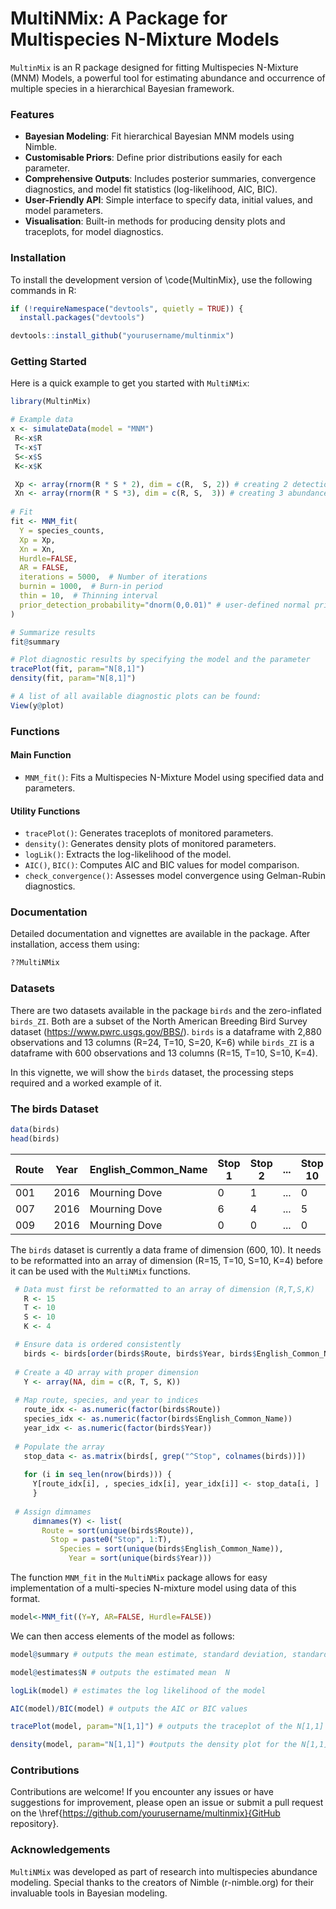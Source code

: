 
# MultiNMix: A Package for Multispecies N-Mixture Models


`MultinMix` is an R package designed for fitting Multispecies N-Mixture (MNM) Models, a powerful tool for estimating abundance and occurrence of multiple species in a hierarchical Bayesian framework.

### Features
- **Bayesian Modeling**: Fit hierarchical Bayesian MNM models using Nimble.
- **Customisable Priors**: Define prior distributions easily for each parameter.
- **Comprehensive Outputs**: Includes posterior summaries, convergence diagnostics, and model fit statistics (log-likelihood, AIC, BIC).
- **User-Friendly API**: Simple interface to specify data, initial values, and model parameters.
- **Visualisation**: Built-in methods for producing density plots and traceplots, for model diagnostics.
  

### Installation
To install the development version of \code{MultinMix}, use the following commands in R:
```R
if (!requireNamespace("devtools", quietly = TRUE)) {
  install.packages("devtools")

devtools::install_github("yourusername/multinmix")
```

### Getting Started
Here is a quick example to get you started with `MultiNMix`:

```R
library(MultinMix)

# Example data
x <- simulateData(model = "MNM")
 R<-x$R
 T<-x$T
 S<-x$S
 K<-x$K

 Xp <- array(rnorm(R * S * 2), dim = c(R,  S, 2)) # creating 2 detection probability covariates
 Xn <- array(rnorm(R * S *3), dim = c(R, S,  3)) # creating 3 abundance covariates
 
# Fit 
fit <- MNM_fit(
  Y = species_counts,
  Xp = Xp,
  Xn = Xn,
  Hurdle=FALSE,
  AR = FALSE,
  iterations = 5000,  # Number of iterations
  burnin = 1000,  # Burn-in period
  thin = 10,  # Thinning interval
  prior_detection_probability="dnorm(0,0.01)" # user-defined normal prior distribution
)

# Summarize results
fit@summary

# Plot diagnostic results by specifying the model and the parameter
tracePlot(fit, param="N[8,1]")
density(fit, param="N[8,1]")

# A list of all available diagnostic plots can be found:
View(y@plot)
```

### Functions
#### Main Function
- `MNM_fit()`: Fits a Multispecies N-Mixture Model using specified data and parameters.

#### Utility Functions
- `tracePlot()`: Generates traceplots of monitored parameters.
- `density()`: Generates density plots of monitored parameters.
- `logLik()`: Extracts the log-likelihood of the model.
- `AIC()`, `BIC()`: Computes AIC and BIC values for model comparison.
- `check_convergence()`: Assesses model convergence using Gelman-Rubin diagnostics.

### Documentation
Detailed documentation and vignettes are available in the package. After installation, access them using:

```R
??MultiNMix
```

### Datasets
There are two datasets available in the package `birds` and the zero-inflated `birds_ZI`. Both are a subset of the North American Breeding Bird Survey dataset (https://www.pwrc.usgs.gov/BBS/). `birds` is a dataframe with 2,880 observations and 13 columns (R=24, T=10, S=20, K=6) while `birds_ZI` is a dataframe with 600 observations and 13 columns (R=15, T=10, S=10, K=4). 

In this vignette, we will show the `birds` dataset, the processing steps required and a worked example of it.

### The birds Dataset

 ```R
data(birds)
head(birds)
```

|  Route |  Year |  English_Common_Name |Stop 1|Stop 2|...|Stop 10|
| - | - | - | - | - | - |-|
|  001 |  2016 |  Mourning Dove |0|1|...|0|
|  007 |  2016 |  Mourning Dove |6|4|...|5|
|   009|  2016 |  Mourning Dove |0|0|...|0|


The `birds` dataset is currently a data frame of dimension (600, 10). It needs to be reformatted into an array of dimension (R=15, T=10, S=10, K=4) before it can be used with the `MultiNMix` functions.

```R
 # Data must first be reformatted to an array of dimension (R,T,S,K)
   R <- 15
   T <- 10
   S <- 10
   K <- 4

 # Ensure data is ordered consistently
   birds <- birds[order(birds$Route, birds$Year, birds$English_Common_Name), ]
  
 # Create a 4D array with proper dimension
   Y <- array(NA, dim = c(R, T, S, K))
  
 # Map route, species, and year to indices
   route_idx <- as.numeric(factor(birds$Route))
   species_idx <- as.numeric(factor(birds$English_Common_Name))
   year_idx <- as.numeric(factor(birds$Year))
  
 # Populate the array
   stop_data <- as.matrix(birds[, grep("^Stop", colnames(birds))])
  
   for (i in seq_len(nrow(birds))) {
     Y[route_idx[i], , species_idx[i], year_idx[i]] <- stop_data[i, ]
     }
  
 # Assign dimnames
     dimnames(Y) <- list(
       Route = sort(unique(birds$Route)),
         Stop = paste0("Stop", 1:T),
           Species = sort(unique(birds$English_Common_Name)),
             Year = sort(unique(birds$Year)))
```
The function `MNM_fit` in the `MultiNMix` package allows for easy implementation of a multi-species N-mixture model using data of this format. 

```R
model<-MNM_fit((Y=Y, AR=FALSE, Hurdle=FALSE))
```

We can then access elements of the model as follows:

``` R
model@summary # outputs the mean estimate, standard deviation, standard error, 95% credible interval, effective sample size and gelman rubin statistic for each monitored variable

model@estimates$N # outputs the estimated mean  N

logLik(model) # estimates the log likelihood of the model

AIC(model)/BIC(model) # outputs the AIC or BIC values

tracePlot(model, param="N[1,1]") # outputs the traceplot of the N[1,1] parameter

density(model, param="N[1,1]") #outputs the density plot for the N[1,1] parameter

```

### Contributions
Contributions are welcome! If you encounter any issues or have suggestions for improvement, please open an issue or submit a pull request on the \href{https://github.com/yourusername/multinmix}{GitHub repository}.



### Acknowledgements
`MultiNMix` was developed as part of research into multispecies abundance modeling. Special thanks to the creators of Nimble (r-nimble.org) for their invaluable tools in Bayesian modeling.

